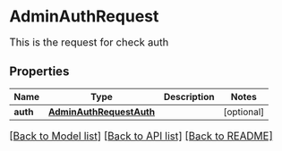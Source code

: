 # AdminAuthRequest

This is the request for check auth
## Properties
Name | Type | Description | Notes
------------ | ------------- | ------------- | -------------
**auth** | [**AdminAuthRequestAuth**](AdminAuthRequestAuth.md) |  | [optional] 

[[Back to Model list]](../README.md#documentation-for-models) [[Back to API list]](../README.md#documentation-for-api-endpoints) [[Back to README]](../README.md)

<style>
     p, ul, ol, li { font-size: 18px !important;}
</style>


